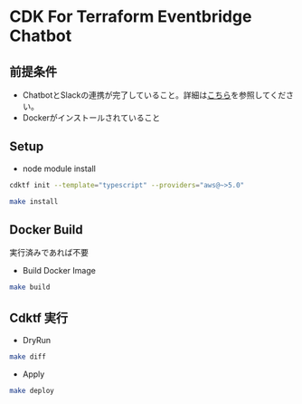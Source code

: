 # CDK For Terraform  Eventbridge Chatbot

## 前提条件

- ChatbotとSlackの連携が完了していること。詳細は[こちら](https://aws.amazon.com/jp/builders-flash/202006/slack-chatbot/?awsf.filter-name=*all)を参照してください。
- Dockerがインストールされていること

## Setup

- node module install

```sh
cdktf init --template="typescript" --providers="aws@~>5.0"
```

```sh
make install
```

## Docker Build

実行済みであれば不要

- Build Docker Image

```sh
make build
```

## Cdktf 実行

- DryRun

```sh
make diff
```

- Apply

```sh
make deploy
```
